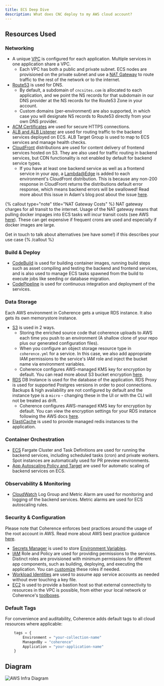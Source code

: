 ```yaml
---
title: ECS Deep Dive
description: What does CNC deploy to my AWS cloud account?
---
```


## Resources Used

### Networking
- A unique [VPC](https://docs.aws.amazon.com/vpc/latest/userguide/what-is-amazon-vpc.html) is configured for each application. Multiple services in one application share a VPC.
    - Each VPC has both a public and private subnet. ECS nodes are provisioned on the private subnet and use a [NAT Gateway](https://docs.aws.amazon.com/vpc/latest/userguide/vpc-nat-gateway.html) to route traffic to the rest of the network or to the internet.
- [Route53](https://docs.aws.amazon.com/Route53/latest/DeveloperGuide/Welcome.html) is used for DNS.
    - By default, a subdomain of `cncsites.com` is allocated to each application, and we point the NS records for that subdomain in our DNS provider at the NS records for the Route53 Zone in your account.
    - Custom domains (per-environment) are also supported, in which case you will designate NS records to Route53 directly from your own DNS provider.
- [ACM Certificates](https://docs.aws.amazon.com/acm/latest/userguide/acm-overview.html) are used for secure HTTPS connections.
- [ALB and ALB Listener](https://docs.aws.amazon.com/elasticloadbalancing/latest/application/introduction.html) are used for routing traffic to the backend services deployed on ECS. ALB Target Group is used to map to ECS services and manage health checks.
- [CloudFront](https://docs.aws.amazon.com/AmazonCloudFront/latest/DeveloperGuide/Introduction.html) distributions are used for content delivery of frontend services hosted on S3. They are also used for traffic routing in backend services, but CDN functionality is not enabled by default for backend service types.
    - If you have at least one backend service as well as a frontend service in your app, a [Lambda@Edge](https://docs.aws.amazon.com/lambda/latest/dg/lambda-edge.html) is added to each environment's CloudFront distribution. This is because any non-200 response in CloudFront returns the distributions default error response, which means backend errors will be swallowed! Read more about this issue in Adam's blog post about the issue [here](https://www.withcoherence.com/post/aws-spa-routing-the-bad-the-ugly-and-the-uglier).

{% callout type="note" title="NAT Gateway Costs" %}
NAT gateway charges for all transit to the internet. Usage of the NAT gateway means that pulling docker impages into ECS tasks will incur transit costs (see AWS [here](https://aws.amazon.com/vpc/pricing/)). These can get expensive if frequent crons are used and especially if docker images are large.

Get in touch to talk about alternatives (we have some!) if this describes your use case
{% /callout %}

### Build & Deploy
- [CodeBuild](https://docs.aws.amazon.com/codebuild/index.html) is used for building container images, running build steps such as asset compiling and testing the backend and frontend services, and is also used to manage ECS tasks spawned from the build to execute jobs like seeding or database migration.
- [CodePipeline](https://docs.aws.amazon.com/codepipeline/latest/userguide/welcome.html) is used for continuous integration and deployment of the services.

### Data Storage

Each AWS environment in Coherence gets a unique RDS instance. It also gets its own memorystore instance.

- [S3](https://docs.aws.amazon.com/AmazonS3/latest/userguide/Welcome.html) is used in 2 ways.
    - Storing the enriched source code that coherence uploads to AWS each time you push to an environment (A shallow clone of your repo plus our generated configuration files).
    - When you configure an object storage resource type in `coherence.yml` for a service. In this case, we also add appropriate IAM permissions to the service's IAM role and inject the bucket name via environment variables.
    - Coherence configures AWS-managed KMS key for encryption by default. You can read more about S3 bucket encryption [here](https://docs.aws.amazon.com/AmazonS3/latest/userguide/bucket-encryption.html).
- [RDS](https://docs.aws.amazon.com/AmazonRDS/latest/UserGuide/Welcome.html) DB Instance is used for the database of the application. RDS Proxy is used for supported Postgres versions in order to pool connections. Backups & high availability are not configured by default and the instance type is a `micro` - changing these in the UI or with the CLI will not be treated as drift.
    - Coherence configures AWS-managed KMS key for encryption by default. You can view the encryption settings for your RDS instance following the AWS docs [here](https://docs.aws.amazon.com/AmazonRDS/latest/UserGuide/Overview.Encryption.html#Overview.Encryption.Determining).
- [ElastiCache](https://docs.aws.amazon.com/AmazonElastiCache/latest/red-ug/WhatIs.html) is used to provide managed redis instances to the application.

### Container Orchestration
- [ECS](https://docs.aws.amazon.com/AmazonECS/latest/userguide/what-is-fargate.html) Fargate Cluster and Task Definitions are used for running the backend services, including scheduled tasks (cron) and private workers. Spot instances are automatically used for PR preview environments.
- [App Autoscaling Policy and Target](https://docs.aws.amazon.com/AmazonECS/latest/developerguide/service-auto-scaling.html) are used for automatic scaling of backend services on ECS.

### Observability & Monitoring
- [CloudWatch](https://docs.aws.amazon.com/AmazonCloudWatch/latest/monitoring/WhatIsCloudWatch.html) Log Group and Metric Alarm are used for monitoring and logging of the backend services. Metric alarms are used for ECS autoscaling rules.

### Security & Configuration

Please note that Coherence enforces best practices around the usage of the root account in AWS. Read more about AWS best practice guidance [here](https://docs.aws.amazon.com/SetUp/latest/UserGuide/best-practices-root-user.html).

- [Secrets Manager](https://docs.aws.amazon.com/secretsmanager/latest/userguide/intro.html) is used to store [Environment Variables](/docs/reference/environment-variables).
- [IAM](https://docs.aws.amazon.com/IAM/latest/UserGuide/introduction.html) Role and Policy are used for providing permissions to the services. Distinct roles are provisioned with minimum permissions for different app components, such as building, deploying, and executing the application. You can [customize](/docs/how-to/modify-iam-roles) these roles if needed.
- [Workload Identities](https://docs.aws.amazon.com/rolesanywhere/latest/userguide/workload-identities.html) are used to assume app service accounts as needed without ever touching a key file.
- [EC2](https://docs.aws.amazon.com/AWSEC2/latest/UserGuide/concepts.html) is used to provide a bastion host so that external connectivity to resources in the VPC is possible, from either your local network or Coherence's [toolboxes](/docs/reference/toolbox).

### Default Tags

For convenience and auditability, Coherence adds default tags to all cloud resources where applicable:
```terraform
    tags = {
        Environment = "your-collection-name"
        ManagedBy = "coherence"
        Application = "your-application-name"
    }
```

## Diagram

![AWS Infra Diagram](/images/aws-infra.png)